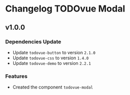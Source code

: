 # Changelog **TODOvue Modal**

## v1.0.0
### Dependencies Update
* Update `todovue-button` to version `2.1.0`
* Update `todovue-css` to version `1.4.0`
* Update `todovue-demo` to version `2.2.1`
### Features
* Created the component `todovue-modal`
